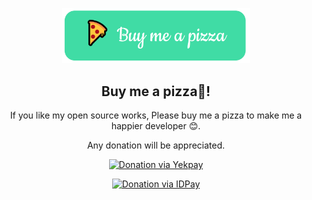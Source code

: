<p align="center">
    <a href="https://github.com/amir9480" target="_blank">
        <img src="donate.png" width="300">
    </a>
</p>
<h2 align="center">Buy me a pizza🍕!</h2>

<p align="center">
    If you like my open source works, Please buy me a pizza to make me a happier developer 😊.
</p>
<p align="center">
    Any donation will be appreciated.
</p>
<p align="center">
    <a href="https://yekpay.me/en/amir9480" target="_blank">
        <img src="https://img.shields.io/badge/-€_Euro-40dca5?style=for-the-badge" width="100" alt="Donation via Yekpay">
    </a>
</p>
<p align="center">
    <a href="https://idpay.ir/amir9480" target="_blank">
        <img src="https://img.shields.io/badge/-IRR-40dca5?style=for-the-badge" width="100" alt="Donation via IDPay">
    </a>
</p>
